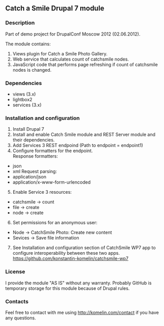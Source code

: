 ## Catch a Smile Drupal 7 module

### Description
Part of demo project for DrupalConf Moscow 2012 (02.06.2012).

The module contains:
1. Views plugin for Catch a Smile Photo Gallery.
2. Web service that calculates count of catchsmile nodes.
3. JavaScript code that performs page refreshing if count of catchsmile nodes is changed.

### Dependencies
* views (3.x)
* lightbox2
* services (3.x)

### Installation and configuration
1. Install Drupal 7
2. Install and enable Catch Smile module and REST Server module and their dependencies.
3. Add Services 3 REST endpoind (Path to endpoint = endpoint1)
4. Configure formatters for the endpoint.  
Response formatters:
* json
* xml
Request parsing:
* application/json
* application/x-www-form-urlencoded
5. Enable Service 3 resources:
* catchsmile -> count
* file -> create
* node -> create
6. Set permissions for an anonymous user:
* Node -> CatchSmile Photo: Create new content
* Sevices -> Save file information
7. See Installation and configuration section of CatchSmile WP7 app to configure interoperability between these two apps.
https://github.com/konstantin-komelin/catchsmile-wp7

### License
I provide the module "AS IS" without any warranty.
Probably GitHub is temporary storage for this module because of Drupal rules.

### Contacts
Feel free to contact with me using http://komelin.com/contact if you have any questions.